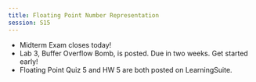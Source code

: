 ```yaml
---
title: Floating Point Number Representation
session: S15
---
```


* Midterm Exam closes today!
* Lab 3, Buffer Overflow Bomb, is posted. Due in two weeks. Get started early!
* Floating Point Quiz 5 and HW 5 are both posted on LearningSuite.
